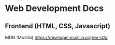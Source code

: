 # Web Development Docs


## Frontend (HTML, CSS, Javascript)

MDN (Mozilla)
https://developer.mozilla.org/en-US/

